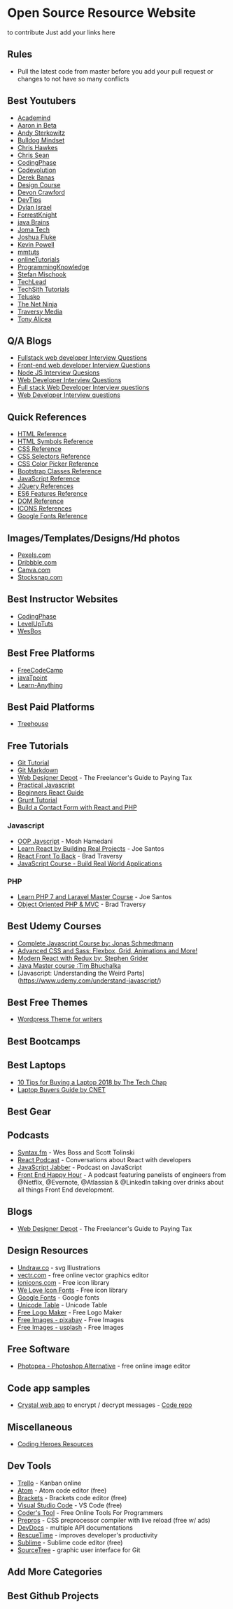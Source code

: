 # Open Source Resource Website

to contribute Just add your links here

## Rules

- Pull the latest code from master before you add your pull request or changes to not have so many conflicts

## Best Youtubers
- [Academind](https://www.youtube.com/channel/UCSJbGtTlrDami-tDGPUV9-w)
- [Aaron in Beta](https://www.youtube.com/channel/UCXym52jGe7cb5deJRWM3paw)
- [Andy Sterkowitz](https://www.youtube.com/channel/UCZ9qFEC82qM6Pk-54Q4TVWA)
- [Bulldog Mindset](https://www.youtube.com/channel/UCFxdcuY-S6yjZGq_2cjilHg)
- [Chris Hawkes](https://www.youtube.com/channel/UCfV36TX5AejfAGIbtwTc7Zw)
- [Chris Sean](https://www.youtube.com/channel/UCu1xbgCV5o48h_BYCQD7KJg)
- [CodingPhase](https://www.youtube.com/channel/UC46wWUso9H5KPQcoL9iE3Ug)
- [Codevolution](https://www.youtube.com/channel/UC80PWRj_ZU8Zu0HSMNVwKWw)
- [Derek Banas](https://www.youtube.com/user/derekbanas)
- [Design Course](https://www.youtube.com/channel/UCVyRiMvfUNMA1UPlDPzG5Ow) 
- [Devon Crawford](https://www.youtube.com/channel/UCDrekHmOnkptxq3gUU0IyfA)
- [DevTips](https://www.youtube.com/channel/UCyIe-61Y8C4_o-zZCtO4ETQ)
- [Dylan Israel](https://www.youtube.com/user/pizzapokerguy87)
- [ForrestKnight](https://www.youtube.com/channel/UC2WHjPDvbE6O328n17ZGcfg)
- [java Brains](https://www.youtube.com/user/koushks)
- [Joma Tech](https://www.youtube.com/channel/UCV0qA-eDDICsRR9rPcnG7tw)
- [Joshua Fluke](https://www.youtube.com/channel/UC-91UA-Xy2Cvb98deRXuggA)
- [Kevin Powell](https://www.youtube.com/channel/UCJZv4d5rbIKd4QHMPkcABCw)
- [mmtuts](https://www.youtube.com/channel/UCzyuZJ8zZ-Lhfnz41DG5qLw)
- [onlineTutorials](https://www.youtube.com/channel/UCbwXnUipZsLfUckBPsC7Jog)
- [ProgrammingKnowledge](https://www.youtube.com/user/ProgrammingKnowledge)
- [Stefan Mischook](https://www.youtube.com/user/killerphp) 
- [TechLead](https://www.youtube.com/channel/UC4xKdmAXFh4ACyhpiQ_3qBw)
- [TechSith Tutorials](https://www.youtube.com/channel/UCbGZKLIHpox2l0whz6_RYyg "TechSith Tutorials")
- [Telusko](https://www.youtube.com/channel/UC59K-uG2A5ogwIrHw4bmlEg) 
- [The Net Ninja](https://www.youtube.com/channel/UCW5YeuERMmlnqo4oq8vwUpg)
- [Traversy Media](https://www.youtube.com/user/TechGuyWeb)
- [Tony Alicea](https://www.youtube.com/watch?v=Bv_5Zv5c-Ts)

## Q/A Blogs
 - [Fullstack web developer Interview Questions](https://github.com/h5bp/Front-end-Developer-Interview-Questions)<br>
 - [Front-end web developer Interview Questions](https://github.com/srikanthreddy376/Interview-Quesions/blob/master/Interview-FAQ.md)
 - [Node JS Interview Quesions](https://medium.com/@vigowebs/frequently-asked-node-js-interview-questions-and-answers-b74fa1f20678)
 - [Web Developer Interview Questions](https://www.codementor.io/blog/web-developer-interview-questions-3ey8yl7epg)
 - [Full stack Web Developer Interview questions](https://www.techbeamers.com/top-web-developer-interview-questions/)
 - [Web Developer Interview questions](https://frontendmasters.com/books/front-end-handbook/2018/practice/interview-q.html)
 
## Quick References
 - [HTML Reference](https://htmlreference.io/)
 - [HTML Symbols Reference](https://www.w3schools.com/charsets/ref_html_symbols.asp)
 - [CSS Reference](https://cssreference.io/)
 - [CSS Selectors Reference](https://www.w3schools.com/cssref/css_selectors.asp)
 - [CSS Color Picker Reference](https://www.w3schools.com/colors/colors_picker.asp)
 - [Bootstrap Classes Reference](https://www.w3schools.com/bootstrap/bootstrap_ref_all_classes.asp)
 - [JavaScript Reference ](https://developer.mozilla.org/en-US/docs/Web/JavaScript/Reference)
 - [JQuery References](https://www.w3schools.com/jquery/jquery_ref_overview.asp)
 - [ES6 Features Reference](https://codetower.github.io/es6-features/)
 - [DOM Reference](https://www.w3schools.com/jsref/default.asp)
 - [ICONS References](https://www.w3schools.com/icons/icons_reference.asp)
 - [Google Fonts Reference](https://fonts.google.com/)
 
## Images/Templates/Designs/Hd photos
 - [Pexels.com](https://www.pexels.com/)
 - [Dribbble.com](https://dribbble.com/)
 - [Canva.com](https://www.canva.com/photos/free/)
 - [Stocksnap.com](https://stocksnap.io/)

## Best Instructor Websites
- [CodingPhase](http://codingphase.com/)
- [LevelUpTuts](https://www.leveluptutorials.com/)
- [WesBos](https://wesbos.com/)

## Best Free Platforms

- [FreeCodeCamp](https://freecodecamp.org)
- [javaTpoint](https://www.javatpoint.com/)
- [Learn-Anything](https://www.tutorialspoint.com/tutorialslibrary.htm)

## Best Paid Platforms

- [Treehouse](https://teamtreehouse.com/home)

## Free Tutorials
- [Git Tutorial](https://codeburst.io/a-step-by-step-guide-to-making-your-first-github-contribution-5302260a2940)<br>
- [Git Markdown](https://guides.github.com/features/mastering-markdown/)
- [Web Designer Depot](https://www.webdesignerdepot.com/2018/09/the-freelancers-guide-to-paying-tax/) - The Freelancer's Guide to Paying Tax
- [Practical Javascript](https://watchandcode.com/p/practical-javascript)
- [Beginners React Guide](https://egghead.io/courses/the-beginner-s-guide-to-react)
- [Grunt Tutorial](https://24ways.org/2013/grunt-is-not-weird-and-hard/)
- [Build a Contact Form with React and PHP](https://blog.bitsrc.io/how-to-build-a-contact-form-with-react-js-and-php-d5977c17fec0)


### Javascript

- [OOP Javscript](https://www.udemy.com/javascript-object-oriented-programming/) - Mosh Hamedani
- [Learn React by Building Real Projects](https://www.udemy.com/learn-react-by-building-a-real-projects/) - Joe Santos
- [React Front To Back](https://www.udemy.com/react-front-to-back/) - Brad Traversy
- [JavaScript Course - Build Real World Applications](https://www.udemy.com/the-ultimate-javascript-course-build-real-world-apps2018/)

### PHP

- [Learn PHP 7 and Laravel Master Course](https://www.udemy.com/learn-php-7-and-laravel-master-course/) - Joe Santos
- [Object Oriented PHP & MVC](https://www.udemy.com/object-oriented-php-mvc/) - Brad Traversy

## Best Udemy Courses
 - [Complete Javascript Course by: Jonas Schmedtmann](https://www.udemy.com/the-complete-javascript-course/ "Complete Javascript Course")
 - [Advanced CSS and Sass: Flexbox, Grid, Animations and More!](https://www.udemy.com/advanced-css-and-sass)
 - [Modern React with Redux by: Stephen Grider](https://www.udemy.com/react-redux/ "React/Redux Course")
 - [Java Master course :Tim Bhuchalka](https://www.udemy.com/java-the-complete-java-developer-course/)
 - [Javascript: Understanding the Weird Parts] (https://www.udemy.com/understand-javascript/)
 
## Best Free Themes
- [Wordpress Theme for writers](https://github.com/malithmcr/crafty)

## Best Bootcamps

## Best Laptops
- [10 Tips for Buying a Laptop 2018 by The Tech Chap](https://www.youtube.com/watch?v=33_XesFphn4)
- [Laptop Buyers Guide by CNET](https://www.youtube.com/watch?v=43ERLBJv0lM)

## Best Gear

## Podcasts

- [Syntax.fm](https://syntax.fm/) - Wes Boss and Scott Tolinski
- [React Podcast](https://reactpodcast.simplecast.fm/) - Conversations about React with developers
- [JavaScript Jabber](https://devchat.tv/js-jabber/) - Podcast on JavaScript 
- [Front End Happy Hour](https://frontendhappyhour.com/) - A podcast featuring panelists of engineers from @Netflix, @Evernote, @Atlassian & @LinkedIn talking over drinks about all things Front End development.

## Blogs
- [Web Designer Depot](https://www.webdesignerdepot.com/2018/09/the-freelancers-guide-to-paying-tax/) - The Freelancer's Guide to Paying Tax


## Design Resources

- [Undraw.co](https://undraw.co/) - svg Illustrations
- [vectr.com](https://vectr.com) - free online vector graphics editor
- [ionicons.com](https://ionicons.com) - Free icon library
- [We Love Icon Fonts](https://weloveiconfonts.com) - Free icon library
- [Google Fonts](https://fonts.google.com/) - Google fonts
- [Unicode Table](https://unicode-table.com/en/#control-character) - Unicode Table
- [Free Logo Maker](https://logomakr.com/) - Free Logo Maker
- [Free Images - pixabay](https://pixabay.com/) - Free Images
- [Free Images - usplash](https://unsplash.com/) - Free Images

## Free Software
- [Photopea - Photoshop Alternative](https://www.photopea.com/) - free online image editor

## Code app samples
 - [Crystal web app](https://dataencrypt.me) to encrypt / decrypt messages - [Code repo](https://bitbucket.org/mischicanadas/dataencrypt)

## Miscellaneous

- [Coding Heroes Resources](http://codingheroes.io/resources/)

## Dev Tools
- [Trello](https://trello.com) - Kanban online
- [Atom](https://atom.io) - Atom code editor (free)
- [Brackets](brackets.io) - Brackets code editor (free)
- [Visual Studio Code](https://code.visualstudio.com/) - VS Code (free)
- [Coder's Tool](https://www.coderstool.com/) - Free Online Tools For Programmers
- [Prepros](https://prepros.io/) - CSS preprocessor compiler with live reload (free w/ ads)
- [DevDocs](https://devdocs.io/) - multiple API documentations
- [RescueTime](https://www.rescuetime.com/) - improves developer's productivity
- [Sublime](http://www.sublimetext.com/2) - Sublime code editor (free)
- [SourceTree](http://www.sourcetreeapp.com/) - graphic user interface for Git

## Add More Categories

## Best Github Projects  
